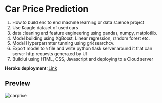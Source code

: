 # Car Price Prediction
1) How to build end to end machine learning or data science project
2) Use Kaagle dataset of used cars
3) data cleaning and feature engineering using pandas, numpy, matplotlib.
4) Model building using XgBoost, Linear regression, random  forest etc.
5) Model Hyperparamter tunning using gridsearchcv.
6) Export model to a file and write python flask server around it that can server http requests generated by UI
7) Build ui using HTML, CSS, Javascript and deploying to a Cloud server

**Heroku deployment** :[Link](https://car-price-prediction-msb.herokuapp.com/)

## Preview

![carprice](https://user-images.githubusercontent.com/96257624/191301679-4d25e635-491f-4f26-8d7b-ab3a9ca6aeda.png)

